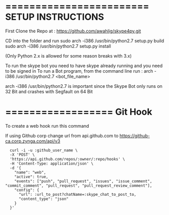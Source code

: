 ========================
SETUP INSTRUCTIONS
======================

First Clone the Repo at : https://github.com/awahlig/skype4py.git

CD into the folder and run
sudo arch -i386 /usr/bin/python2.7 setup.py build
sudo arch -i386 /usr/bin/python2.7 setup.py install

(Only Python 2.x is allowed for some reason breaks with 3.x)


To run the skype bot you need to have skype already running and you need to be signed in
To run a Bot program, from the command line run :
arch -i386 /usr/bin/python2.7 <bot_file_name> <arguments>

arch -i386 /usr/bin/python2.7 is important since the Skype Bot only runs on 32 Bit and crashes with Segfault on 64 Bit


==================
Git Hook
==================

To create a web hook run this command

If using Github corp change url from api.github.com to https://github-ca.corp.zynga.com/api/v3

```
  curl -i -u :github_user_name \
  -X 'POST' \
  'https://api.github.com/repos/:owner/:repo/hooks' \
  -H 'Content-Type: application/json' \
  -d '{
    "name": "web",
    "active": true,
    "events": ["push", "pull_request", "issues", "issue_comment", "commit_comment", "pull_request", "pull_request_review_comment"],
    "config": {
      "url": :url_to_post?chatName=:skype_chat_to_post_to,
      "content_type": "json"
    }
  }'
```




